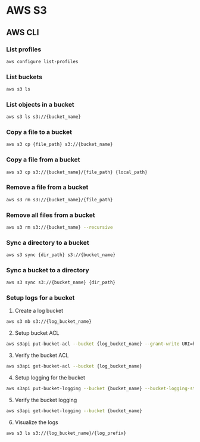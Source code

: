# AWS S3
## AWS CLI
### List profiles
```bash
aws configure list-profiles
```

### List buckets
```bash
aws s3 ls
```

### List objects in a bucket
```bash
aws s3 ls s3://{bucket_name}
```

### Copy a file to a bucket
```bash
aws s3 cp {file_path} s3://{bucket_name}
```

### Copy a file from a bucket
```bash
aws s3 cp s3://{bucket_name}/{file_path} {local_path}
```

### Remove a file from a bucket
```bash
aws s3 rm s3://{bucket_name}/{file_path}
```

### Remove all files from a bucket
```bash
aws s3 rm s3://{bucket_name} --recursive
```

### Sync a directory to a bucket
```bash
aws s3 sync {dir_path} s3://{bucket_name}
```

### Sync a bucket to a directory
```bash
aws s3 sync s3://{bucket_name} {dir_path}
```

### Setup logs for a bucket
1. Create a log bucket
```bash
aws s3 mb s3://{log_bucket_name}
```
2. Setup bucket ACL
```bash
aws s3api put-bucket-acl --bucket {log_bucket_name} --grant-write URI=http://acs.amazonaws.com/groups/s3/LogDelivery --grant-read-acp URI=http://acs.amazonaws.com/groups/s3/LogDelivery
````
3. Verify the bucket ACL
```bash
aws s3api get-bucket-acl --bucket {log_bucket_name}
````
4. Setup logging for the bucket
```bash
aws s3api put-bucket-logging --bucket {bucket_name} --bucket-logging-status '{"LoggingEnabled": {"TargetBucket": "{log_bucket_name}", "TargetPrefix": "{log_prefix}/"}}'
````
5. Verify the bucket logging
```bash
aws s3api get-bucket-logging --bucket {bucket_name}
```
6. Visualize the logs
```bash
aws s3 ls s3://{log_bucket_name}/{log_prefix}
```
